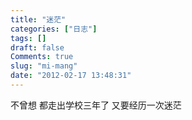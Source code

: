 ```yaml
---
title: "迷茫"
categories: ["日志"]
tags: []
draft: false
Comments: true
slug: "mi-mang"
date: "2012-02-17 13:48:31"
---
```


不曾想
都走出学校三年了
又要经历一次迷茫

